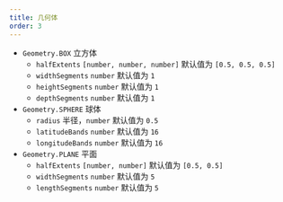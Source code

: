 ```yaml
---
title: 几何体
order: 3
---
```


* `Geometry.BOX` 立方体
    * `halfExtents` `[number, number, number]` 默认值为 `[0.5, 0.5, 0.5]`
    * `widthSegments` `number` 默认值为 `1`
    * `heightSegments` `number` 默认值为 `1`
    * `depthSegments` `number` 默认值为 `1`
* `Geometry.SPHERE` 球体
    * `radius` 半径，`number` 默认值为 `0.5`
    * `latitudeBands` `number` 默认值为 `16`
    * `longitudeBands` `number` 默认值为 `16`
* `Geometry.PLANE` 平面
    * `halfExtents` `[number, number]` 默认值为 `[0.5, 0.5]`
    * `widthSegments` `number` 默认值为 `5`
    * `lengthSegments` `number` 默认值为 `5`